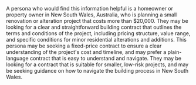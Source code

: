 A persona who would find this information helpful is a homeowner or property owner in New South Wales, Australia, who is planning a small renovation or alteration project that costs more than $20,000. They may be looking for a clear and straightforward building contract that outlines the terms and conditions of the project, including pricing structure, value range, and specific conditions for minor residential alterations and additions. This persona may be seeking a fixed-price contract to ensure a clear understanding of the project's cost and timeline, and may prefer a plain-language contract that is easy to understand and navigate. They may be looking for a contract that is suitable for smaller, low-risk projects, and may be seeking guidance on how to navigate the building process in New South Wales.